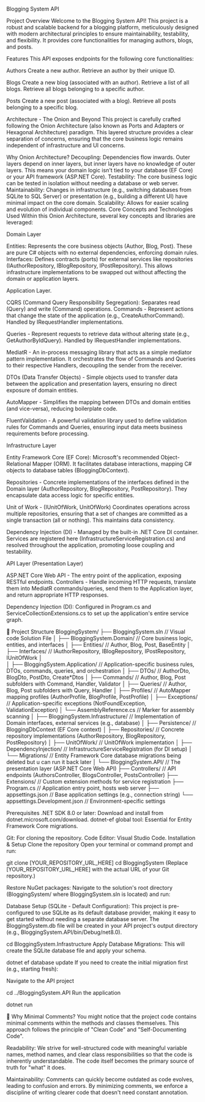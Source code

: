 Blogging System API

Project Overview
Welcome to the Blogging System API! This project is a robust and scalable backend for a blogging platform, meticulously designed with modern architectural principles to ensure maintainability, testability, and flexibility. It provides core functionalities for managing authors, blogs, and posts.

Features
This API exposes endpoints for the following core functionalities:

Authors
Create a new author.
Retrieve an author by their unique ID.

Blogs
Create a new blog (associated with an author).
Retrieve a list of all blogs.
Retrieve all blogs belonging to a specific author.


Posts
Create a new post (associated with a blog).
Retrieve all posts belonging to a specific blog.

 Architecture - The Onion and Beyond
This project is carefully crafted following the Onion Architecture (also known as Ports and Adapters or Hexagonal Architecture) paradigm. This layered structure provides a clear separation of concerns, ensuring that the core business logic remains independent of infrastructure and UI concerns.

Why Onion Architecture?
Decoupling: Dependencies flow inwards. Outer layers depend on inner layers, but inner layers have no knowledge of outer layers. This means your domain logic isn't tied to your database (EF Core) or your API framework (ASP.NET Core).
Testability: The core business logic can be tested in isolation without needing a database or web server.
Maintainability: Changes in infrastructure (e.g., switching databases from SQLite to SQL Server) or presentation (e.g., building a different UI) have minimal impact on the core domain.
Scalability: Allows for easier scaling and evolution of individual components.
Core Concepts and Technologies Used
Within this Onion Architecture, several key concepts and libraries are leveraged:

Domain Layer

Entities: Represents the core business objects (Author, Blog, Post). These are pure C# objects with no external dependencies, enforcing domain rules.
Interfaces: Defines contracts (ports) for external services like repositories (IAuthorRepository, IBlogRepository, IPostRepository). This allows infrastructure implementations to be swapped out without affecting the domain or application layers.

Application Layer.

CQRS (Command Query Responsibility Segregation): Separates read (Query) and write (Command) operations.
Commands -  Represent actions that change the state of the application (e.g., CreateAuthorCommand). Handled by IRequestHandler implementations.

Queries -  Represent requests to retrieve data without altering state (e.g., GetAuthorByIdQuery). Handled by IRequestHandler implementations.

MediatR -  An in-process messaging library that acts as a simple mediator pattern implementation. It orchestrates the flow of Commands and Queries to their respective Handlers, decoupling the sender from the receiver.

DTOs (Data Transfer Objects) - Simple objects used to transfer data between the application and presentation layers, ensuring no direct exposure of domain entities.

AutoMapper - Simplifies the mapping between DTOs and domain entities (and vice-versa), reducing boilerplate code.

FluentValidation - A powerful validation library used to define validation rules for Commands and Queries, ensuring input data meets business requirements before processing.

Infrastructure Layer

Entity Framework Core (EF Core): Microsoft's recommended Object-Relational Mapper (ORM). It facilitates database interactions, mapping C# objects to database tables (BloggingDbContext).

Repositories -  Concrete implementations of the interfaces defined in the Domain layer (AuthorRepository, BlogRepository, PostRepository). They encapsulate data access logic for specific entities.

Unit of Work - (IUnitOfWork, UnitOfWork) Coordinates operations across multiple repositories, ensuring that a set of changes are committed as a single transaction (all or nothing). This maintains data consistency.

Dependency Injection (DI) - Managed by the built-in .NET Core DI container. Services are registered here (InfrastructureServiceRegistration.cs) and resolved throughout the application, promoting loose coupling and testability.


API Layer (Presentation Layer)

ASP.NET Core Web API - The entry point of the application, exposing RESTful endpoints.
Controllers - Handle incoming HTTP requests, translate them into MediatR commands/queries, send them to the Application layer, and return appropriate HTTP responses.

Dependency Injection (DI): Configured in Program.cs and ServiceCollectionExtensions.cs to set up the application's entire service graph.


📂 Project Structure
BloggingSystem/
├── BloggingSystem.sln             // Visual code Solution File
│
├── BloggingSystem.Domain/         // Core business logic, entities, and interfaces
│   ├── Entities/                  // Author, Blog, Post, BaseEntity
│   ├── Interfaces/                // IAuthorRepository, IBlogRepository, IPostRepository, IUnitOfWork
│  
│
├── BloggingSystem.Application/    // Application-specific business rules, DTOs, commands, queries, and orchestration
│   ├── DTOs/                      // AuthorDto, BlogDto, PostDto, Create*Dtos
│   ├── Commands/                  // Author, Blog, Post subfolders with Command, Handler, Validator
│   ├── Queries/                   // Author, Blog, Post subfolders with Query, Handler
│   ├── Profiles/                  // AutoMapper mapping profiles (AuthorProfile, BlogProfile, PostProfile)
│   ├── Exceptions/                // Application-specific exceptions (NotFoundException, ValidationException)
│   └── AssemblyReference.cs       // Marker for assembly scanning
│
├── BloggingSystem.Infrastructure/ // Implementation of Domain interfaces, external services (e.g., database)
│   ├── Persistence/               // BloggingDbContext (EF Core context)
│   ├── Repositories/              // Concrete repository implementations (AuthorRepository, BlogRepository, PostRepository)
│   ├── UnitOfWork/                // UnitOfWork implementation
│   ├── DependencyInjection/       // InfrastructureServiceRegistration (for DI setup)
│   └── Migrations/                // Entity Framework Core database migrations being deleted but u can run it back later 
│
└── BloggingSystem.API/            // The presentation layer (ASP.NET Core Web API)
    ├── Controllers/               // API endpoints (AuthorsController, BlogsController, PostsController)
    ├── Extensions/                // Custom extension methods for service registration
    ├── Program.cs                 // Application entry point, hosts web server
    ├── appsettings.json           // Base application settings (e.g., connection string)
    └── appsettings.Development.json // Environment-specific settings


Prerequisites
.NET SDK 8.0 or later: Download and install from dotnet.microsoft.com/download.
dotnet-ef global tool: Essential for Entity Framework Core migrations.

Git: For cloning the repository.
Code Editor: Visual Studio Code.
Installation & Setup
Clone the repository
Open your terminal or command prompt and run:



git clone [YOUR_REPOSITORY_URL_HERE]
cd BloggingSystem
(Replace [YOUR_REPOSITORY_URL_HERE] with the actual URL of your Git repository.)

Restore NuGet packages:
Navigate to the solution's root directory (BloggingSystem/ where BloggingSystem.sln is located) and run:


Database Setup (SQLite - Default Configuration):
This project is pre-configured to use SQLite as its default database provider, making it easy to get started without needing a separate database server. The BloggingSystem.db file will be created in your API project's output directory (e.g., BloggingSystem.API/bin/Debug/net8.0).


cd BloggingSystem.Infrastructure
Apply Database Migrations: This will create the SQLite database file and apply your schema.


dotnet ef database update
If you need to create the initial migration first (e.g., starting fresh):


Navigate to the API project

cd ../BloggingSystem.API
Run the application

dotnet run

💭 Why Minimal Comments?
You might notice that the project code contains minimal comments within the methods and classes themselves. This approach follows the principle of "Clean Code" and "Self-Documenting Code".

Readability: We strive for well-structured code with meaningful variable names, method names, and clear class responsibilities so that the code is inherently understandable. The code itself becomes the primary source of truth for "what" it does.

Maintainability: Comments can quickly become outdated as code evolves, leading to confusion and errors. By minimizing comments, we enforce a discipline of writing clearer code that doesn't need constant annotation.

